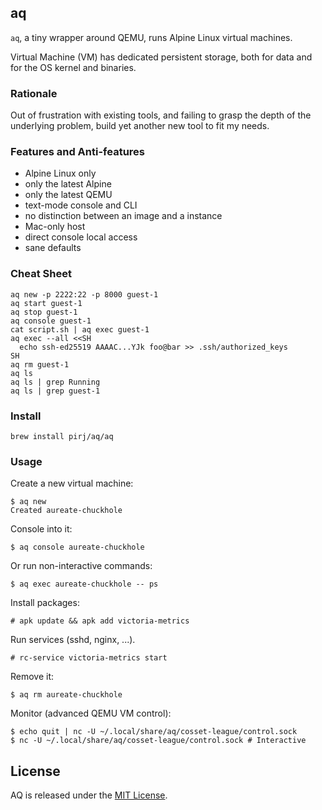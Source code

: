 ## aq

`aq`, a tiny wrapper around QEMU, runs Alpine Linux virtual machines.

Virtual Machine (VM) has dedicated persistent storage, both for data and for the OS kernel and binaries.

### Rationale

Out of frustration with existing tools, and failing to grasp the depth of the underlying problem, build yet another new tool to fit my needs.

### Features and Anti-features

 - Alpine Linux only
 - only the latest Alpine
 - only the latest QEMU
 - text-mode console and CLI
 - no distinction between an image and a instance
 - Mac-only host
 - direct console local access
 - sane defaults

### Cheat Sheet

    aq new -p 2222:22 -p 8000 guest-1
    aq start guest-1
    aq stop guest-1
    aq console guest-1
    cat script.sh | aq exec guest-1
    aq exec --all <<SH
      echo ssh-ed25519 AAAAC...YJk foo@bar >> .ssh/authorized_keys
    SH
    aq rm guest-1
    aq ls
    aq ls | grep Running
    aq ls | grep guest-1

### Install

    brew install pirj/aq/aq

### Usage

Create a new virtual machine:

    $ aq new
    Created aureate-chuckhole

Console into it:

    $ aq console aureate-chuckhole

Or run non-interactive commands:

    $ aq exec aureate-chuckhole -- ps

Install packages:

    # apk update && apk add victoria-metrics

Run services (sshd, nginx, ...).

    # rc-service victoria-metrics start

Remove it:

    $ aq rm aureate-chuckhole

Monitor (advanced QEMU VM control):

    $ echo quit | nc -U ~/.local/share/aq/cosset-league/control.sock
    $ nc -U ~/.local/share/aq/cosset-league/control.sock # Interactive

## License

AQ is released under the [MIT License](https://opensource.org/licenses/MIT).
